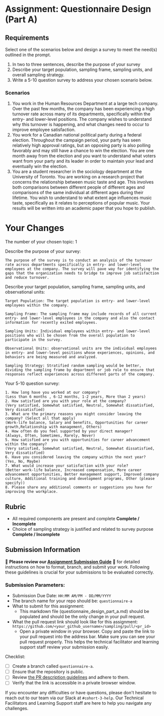 # Assignment: Questionnaire Design (Part A)

## Requirements
Select one of the scenarios below and design a survey to meet the need(s) outlined in the prompt.

1.	In two to three sentences, describe the purpose of your survey
2.	Describe your target population, sampling frame, sampling units, and overall sampling strategy.
3.	Write a 5-10 question survey to address your chosen scenario below.


### Scenarios
1.	You work in the Human Resources Department at a large tech company. Over the past few months, the company has been experiencing a high turnover rate across many of its departments, specifically within the entry- and lower-level positions. The company wishes to understand why this turnover is happening, and what changes need to occur to improve employee satisfaction.
2.	You work for a Canadian national political party during a federal election. Throughout the campaign period, your party has seen relatively high approval ratings, but an opposing party is also polling favorably and may still have a chance to win the election. You are one month away from the election and you want to understand what voters want from your party and its leader in order to maintain your lead and eventually win the election.
3.	You are a student researcher in the sociology department at the University of Toronto. You are working on a research project that concerns the relationship between music taste and age. This involves both comparisons between different people of different ages and comparisons of the same individual at different ages during their lifetime. You wish to understand to what extent age influences music taste, specifically as it relates to perceptions of popular music. Your results will be written into an academic paper that you hope to publish.


# Your Changes

The number of your chosen topic: 1

Describe the purpose of your survey:
```
The purpose of the survey is to conduct an analysis of the turnover rate across departments specifically in entry- and lower-level employees at the company. The survey will pave way for identifying the gaps that the organization needs to bridge to improve job satisfaction and reduce turnover.
```

Describe your target population, sampling frame, sampling units, and observational units:
```
Target Population: The target population is entry- and lower-level employees within the company.

Sampling Frame: The sampling frame may include records of all current entry- and lower-level employees in the company and also the contact information for recently exited employees. 

Sampling Units: Individual employees within entry- and lower-level positions who will be chosen from the overall population to participate in the survey.

Observational Units: observational units are the individual employees in entry- and lower-level positions whose experiences, opinions, and behaviors are being measured and analyzed.

Sampling Strategy: Stratified random sampling would be better, dividing the sampling frame by department or job role to ensure that responses reflect experiences across different parts of the company. 
```

Your 5-10 question survey:
```
1. How long have you worked at our company?
(Less than 6 months , 6-12 months, 1-2 years, More than 2 years)
2. How satisfied are you with your role at the company?
(Very satisfied, Somewhat satisfied, Neutral, Somewhat dissatisfied, Very dissatisfied)
3. What are the primary reasons you might consider leaving the company? (Select all that apply)
(Work-life balance, Salary and benefits, Opportunities for career growth,Relationship with management, Others)
4. How often do you feel supported by your direct manager?
(Always, Often, Sometimes, Rarely, Never)
5. How satisfied are you with opportunities for career advancement within the company?
(Very satisfied, Somewhat satisfied, Neutral, Somewhat dissatisfied, Very dissatisfied)
6. Have you considered leaving the company within the next year?
(Yes, No, Maybe)
7. What would increase your satisfaction with your role? 
(Better work-life balance, Increased compensation, More career advancement opportunities, Better management support, Improved company culture, Additional training and development programs, Other (please specify))
8. Please share any additional comments or suggestions you have for improving the workplace.

```

## Rubric

-	All required components are present and complete **Complete / Incomplete**
-	Choice of sampling strategy is justified and related to survey purpose **Complete / Incomplete**

## Submission Information

🚨 **Please review our [Assignment Submission Guide](https://github.com/UofT-DSI/onboarding/blob/main/onboarding_documents/submissions.md)** 🚨 for detailed instructions on how to format, branch, and submit your work. Following these guidelines is crucial for your submissions to be evaluated correctly.

### Submission Parameters:
* Submission Due Date: `HH:MM AM/PM - DD/MM/YYYY`
* The branch name for your repo should be: `questionnaire-a`
* What to submit for this assignment:
    * This markdown file (questionnaire_design_part_a.md) should be populated and should be the only change in your pull request.
* What the pull request link should look like for this assignment: `https://github.com/<your_github_username>/sampling/pull/<pr_id>`
    * Open a private window in your browser. Copy and paste the link to your pull request into the address bar. Make sure you can see your pull request properly. This helps the technical facilitator and learning support staff review your submission easily.

Checklist:
- [ ] Create a branch called `questionnaire-a`.
- [ ] Ensure that the repository is public.
- [ ] Review [the PR description guidelines](https://github.com/UofT-DSI/onboarding/blob/main/onboarding_documents/submissions.md#guidelines-for-pull-request-descriptions) and adhere to them.
- [ ] Verify that the link is accessible in a private browser window.

If you encounter any difficulties or have questions, please don't hesitate to reach out to our team via our Slack at `#cohort-3-help`. Our Technical Facilitators and Learning Support staff are here to help you navigate any challenges.
